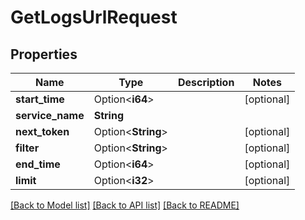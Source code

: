# GetLogsUrlRequest

## Properties

Name | Type | Description | Notes
------------ | ------------- | ------------- | -------------
**start_time** | Option<**i64**> |  | [optional]
**service_name** | **String** |  | 
**next_token** | Option<**String**> |  | [optional]
**filter** | Option<**String**> |  | [optional]
**end_time** | Option<**i64**> |  | [optional]
**limit** | Option<**i32**> |  | [optional]

[[Back to Model list]](../README.md#documentation-for-models) [[Back to API list]](../README.md#documentation-for-api-endpoints) [[Back to README]](../README.md)


